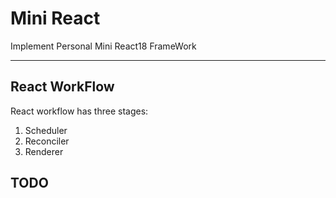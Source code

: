 # Mini React
Implement Personal Mini React18 FrameWork
***

## React WorkFlow
React workflow has three stages:
1. Scheduler
2. Reconciler
3. Renderer

## TODO
